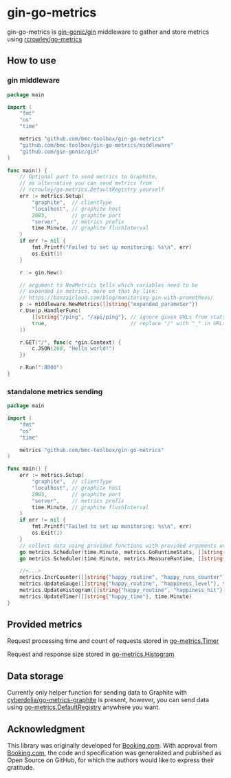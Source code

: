 # gin-go-metrics

gin-go-metrics is [gin-gonic/gin](https://github.com/gin-gonic/gin) middleware to gather and store metrics using [rcrowley/go-metrics](https://github.com/rcrowley/go-metrics)

## How to use

### gin middleware

```go
package main

import (
	"fmt"
	"os"
	"time"

	metrics "github.com/bmc-toolbox/gin-go-metrics"
	"github.com/bmc-toolbox/gin-go-metrics/middleware"
	"github.com/gin-gonic/gin"
)

func main() {
	// Optional part to send metrics to Graphite,
	// as alternative you can send metrics from
	// rcrowley/go-metrics.DefaultRegistry yourself
	err := metrics.Setup(
		"graphite",  // clientType
		"localhost", // graphite host
		2003,        // graphite port
		"server",    // metrics prefix
		time.Minute, // graphite flushInterval
	)
	if err != nil {
		fmt.Printf("Failed to set up monitoring: %s\n", err)
		os.Exit(1)
	}

	r := gin.New()

	// argument to NewMetrics tells which variables need to be
	// expanded in metrics, more on that by link:
	// https://banzaicloud.com/blog/monitoring-gin-with-prometheus/
	p := middleware.NewMetrics([]string{"expanded_parameter"})
	r.Use(p.HandlerFunc(
		[]string{"/ping", "/api/ping"}, // ignore given URLs from stats
		true,                           // replace "/" with "_" in URLs to prevent splitting Graphite namespace
	))

	r.GET("/", func(c *gin.Context) {
		c.JSON(200, "Hello world!")
	})

	r.Run(":8000")
}
```

### standalone metrics sending

```go
package main

import (
	"fmt"
	"os"
	"time"

	metrics "github.com/bmc-toolbox/gin-go-metrics"
)

func main() {
	err := metrics.Setup(
		"graphite",  // clientType
		"localhost", // graphite host
		2003,        // graphite port
		"server",    // metrics prefix
		time.Minute, // graphite flushInterval
	)
	if err != nil {
		fmt.Printf("Failed to set up monitoring: %s\n", err)
		os.Exit(1)
	}
	// collect data using provided functions with provided arguments once a minute
	go metrics.Scheduler(time.Minute, metrics.GoRuntimeStats, []string{})
	go metrics.Scheduler(time.Minute, metrics.MeasureRuntime, []string{"uptime"}, time.Now())

	//<...>
	metrics.IncrCounter([]string{"happy_routine", "happy_runs_counter"}, 1)
	metrics.UpdateGauge([]string{"happy_routine", "happiness_level"}, 9000)
	metrics.UpdateHistogram([]string{"happy_routine", "happiness_hit"}, 35)
	metrics.UpdateTimer([]string{"happy_time"}, time.Minute)
}
```

## Provided metrics

Request processing time and count of requests stored in [go-metrics.Timer](https://github.com/rcrowley/go-metrics/blob/master/timer.go)

Request and response size stored in [go-metrics.Histogram](https://github.com/rcrowley/go-metrics/blob/master/histogram.go)

## Data storage

Currently only helper function for sending data to Graphite with [cyberdelia/go-metrics-graphite](https://github.com/cyberdelia/go-metrics-graphite)
 is present, however, you can send data using
 [go-metrics.DefaultRegistry](https://github.com/rcrowley/go-metrics/blob/cf894ca225d73a7d5dbb4b3a922f4ae3608bb618/registry.go#L323) anywhere you want.

## Acknowledgment

This library was originally developed for [Booking.com](http://www.booking.com).
With approval from [Booking.com](http://www.booking.com), the code and
specification was generalized and published as Open Source on GitHub, for
which the authors would like to express their gratitude.
